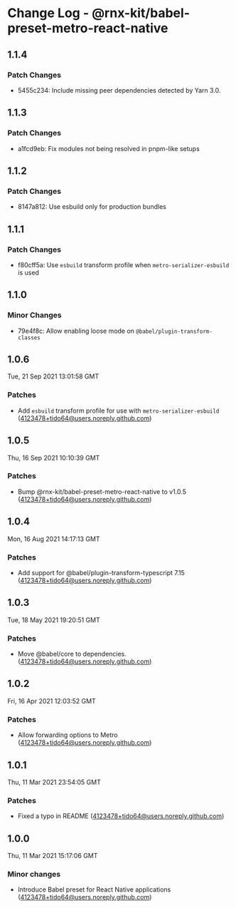 # Change Log - @rnx-kit/babel-preset-metro-react-native

## 1.1.4

### Patch Changes

- 5455c234: Include missing peer dependencies detected by Yarn 3.0.

## 1.1.3

### Patch Changes

- a1fcd9eb: Fix modules not being resolved in pnpm-like setups

## 1.1.2

### Patch Changes

- 8147a812: Use esbuild only for production bundles

## 1.1.1

### Patch Changes

- f80cff5a: Use `esbuild` transform profile when `metro-serializer-esbuild` is used

## 1.1.0

### Minor Changes

- 79e4f8c: Allow enabling loose mode on `@babel/plugin-transform-classes`

## 1.0.6

Tue, 21 Sep 2021 13:01:58 GMT

### Patches

- Add `esbuild` transform profile for use with `metro-serializer-esbuild` (4123478+tido64@users.noreply.github.com)

## 1.0.5

Thu, 16 Sep 2021 10:10:39 GMT

### Patches

- Bump @rnx-kit/babel-preset-metro-react-native to v1.0.5 (4123478+tido64@users.noreply.github.com)

## 1.0.4

Mon, 16 Aug 2021 14:17:13 GMT

### Patches

- Add support for @babel/plugin-transform-typescript 7.15 (4123478+tido64@users.noreply.github.com)

## 1.0.3

Tue, 18 May 2021 19:20:51 GMT

### Patches

- Move @babel/core to dependencies. (4123478+tido64@users.noreply.github.com)

## 1.0.2

Fri, 16 Apr 2021 12:03:52 GMT

### Patches

- Allow forwarding options to Metro (4123478+tido64@users.noreply.github.com)

## 1.0.1

Thu, 11 Mar 2021 23:54:05 GMT

### Patches

- Fixed a typo in README (4123478+tido64@users.noreply.github.com)

## 1.0.0

Thu, 11 Mar 2021 15:17:06 GMT

### Minor changes

- Introduce Babel preset for React Native applications (4123478+tido64@users.noreply.github.com)
